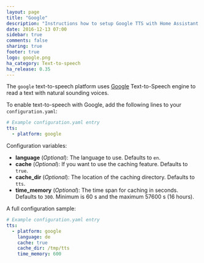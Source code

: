 ```yaml
---
layout: page
title: "Google"
description: "Instructions how to setup Google TTS with Home Assistant."
date: 2016-12-13 07:00
sidebar: true
comments: false
sharing: true
footer: true
logo: google.png
ha_category: Text-to-speech
ha_release: 0.35
---
```


The `google` text-to-speech platform uses [Google](https://www.google.com) Text-to-Speech engine to read a text with natural sounding voices.

To enable text-to-speech with Google, add the following lines to your `configuration.yaml`:

```yaml
# Example configuration.yaml entry
tts:
  - platform: google
```

Configuration variables:

- **language** (*Optional*): The language to use. Defaults to `en`.
- **cache** (*Optional*): If you want to use the caching feature. Defaults to `true`.
- **cache_dir** (*Optional*): The location of the caching directory. Defaults to `tts`.
- **time_memory** (*Optional*): The time span for caching in seconds. Defaults to `300`. Minimum is 60 s and the maximum 57600 s (16 hours).


A full configuration sample:

```yaml
# Example configuration.yaml entry
tts:
  - platform: google
    language: de
    cache: true
    cache_dir: /tmp/tts
    time_memory: 600
```

